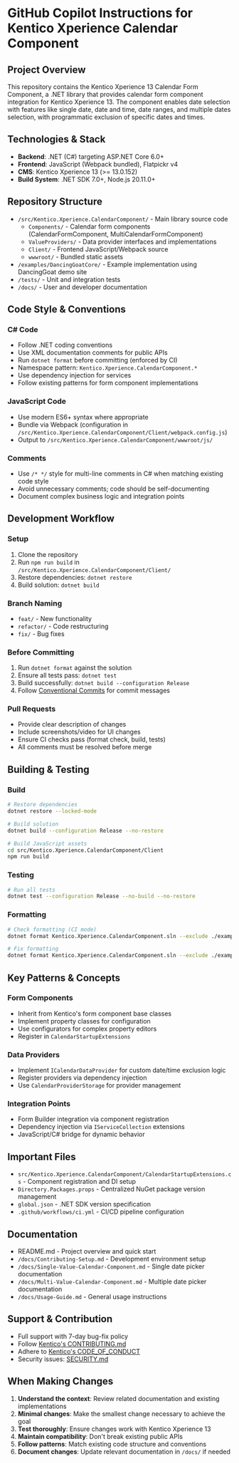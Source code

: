 # GitHub Copilot Instructions for Kentico Xperience Calendar Component

## Project Overview

This repository contains the Kentico Xperience 13 Calendar Form Component, a .NET library that provides calendar form component integration for Kentico Xperience 13. The component enables date selection with features like single date, date and time, date ranges, and multiple dates selection, with programmatic exclusion of specific dates and times.

## Technologies & Stack

- **Backend**: .NET (C#) targeting ASP.NET Core 6.0+
- **Frontend**: JavaScript (Webpack bundled), Flatpickr v4
- **CMS**: Kentico Xperience 13 (>= 13.0.152)
- **Build System**: .NET SDK 7.0+, Node.js 20.11.0+

## Repository Structure

- `/src/Kentico.Xperience.CalendarComponent/` - Main library source code
  - `Components/` - Calendar form components (CalendarFormComponent, MultiCalendarFormComponent)
  - `ValueProviders/` - Data provider interfaces and implementations
  - `Client/` - Frontend JavaScript/Webpack source
  - `wwwroot/` - Bundled static assets
- `/examples/DancingGoatCore/` - Example implementation using DancingGoat demo site
- `/tests/` - Unit and integration tests
- `/docs/` - User and developer documentation

## Code Style & Conventions

### C# Code
- Follow .NET coding conventions
- Use XML documentation comments for public APIs
- Run `dotnet format` before committing (enforced by CI)
- Namespace pattern: `Kentico.Xperience.CalendarComponent.*`
- Use dependency injection for services
- Follow existing patterns for form component implementations

### JavaScript Code
- Use modern ES6+ syntax where appropriate
- Bundle via Webpack (configuration in `/src/Kentico.Xperience.CalendarComponent/Client/webpack.config.js`)
- Output to `/src/Kentico.Xperience.CalendarComponent/wwwroot/js/`

### Comments
- Use `/* */` style for multi-line comments in C# when matching existing code style
- Avoid unnecessary comments; code should be self-documenting
- Document complex business logic and integration points

## Development Workflow

### Setup
1. Clone the repository
2. Run `npm run build` in `/src/Kentico.Xperience.CalendarComponent/Client/`
3. Restore dependencies: `dotnet restore`
4. Build solution: `dotnet build`

### Branch Naming
- `feat/` - New functionality
- `refactor/` - Code restructuring
- `fix/` - Bug fixes

### Before Committing
1. Run `dotnet format` against the solution
2. Ensure all tests pass: `dotnet test`
3. Build successfully: `dotnet build --configuration Release`
4. Follow [Conventional Commits](https://www.conventionalcommits.org/en/v1.0.0/#summary) for commit messages

### Pull Requests
- Provide clear description of changes
- Include screenshots/video for UI changes
- Ensure CI checks pass (format check, build, tests)
- All comments must be resolved before merge

## Building & Testing

### Build
```bash
# Restore dependencies
dotnet restore --locked-mode

# Build solution
dotnet build --configuration Release --no-restore

# Build JavaScript assets
cd src/Kentico.Xperience.CalendarComponent/Client
npm run build
```

### Testing
```bash
# Run all tests
dotnet test --configuration Release --no-build --no-restore
```

### Formatting
```bash
# Check formatting (CI mode)
dotnet format Kentico.Xperience.CalendarComponent.sln --exclude ./examples/** --verify-no-changes

# Fix formatting
dotnet format Kentico.Xperience.CalendarComponent.sln --exclude ./examples/**
```

## Key Patterns & Concepts

### Form Components
- Inherit from Kentico's form component base classes
- Implement property classes for configuration
- Use configurators for complex property editors
- Register in `CalendarStartupExtensions`

### Data Providers
- Implement `ICalendarDataProvider` for custom date/time exclusion logic
- Register providers via dependency injection
- Use `CalendarProviderStorage` for provider management

### Integration Points
- Form Builder integration via component registration
- Dependency injection via `IServiceCollection` extensions
- JavaScript/C# bridge for dynamic behavior

## Important Files

- `src/Kentico.Xperience.CalendarComponent/CalendarStartupExtensions.cs` - Component registration and DI setup
- `Directory.Packages.props` - Centralized NuGet package version management
- `global.json` - .NET SDK version specification
- `.github/workflows/ci.yml` - CI/CD pipeline configuration

## Documentation

- README.md - Project overview and quick start
- `/docs/Contributing-Setup.md` - Development environment setup
- `/docs/Single-Value-Calendar-Component.md` - Single date picker documentation
- `/docs/Multi-Value-Calendar-Component.md` - Multiple date picker documentation
- `/docs/Usage-Guide.md` - General usage instructions

## Support & Contribution

- Full support with 7-day bug-fix policy
- Follow [Kentico's CONTRIBUTING.md](https://github.com/Kentico/.github/blob/main/CONTRIBUTING.md)
- Adhere to [Kentico's CODE_OF_CONDUCT](https://github.com/Kentico/.github/blob/main/CODE_OF_CONDUCT.md)
- Security issues: [SECURITY.md](https://github.com/Kentico/.github/blob/main/SECURITY.md)

## When Making Changes

1. **Understand the context**: Review related documentation and existing implementations
2. **Minimal changes**: Make the smallest change necessary to achieve the goal
3. **Test thoroughly**: Ensure changes work with Kentico Xperience 13
4. **Maintain compatibility**: Don't break existing public APIs
5. **Follow patterns**: Match existing code structure and conventions
6. **Document changes**: Update relevant documentation in `/docs/` if needed
